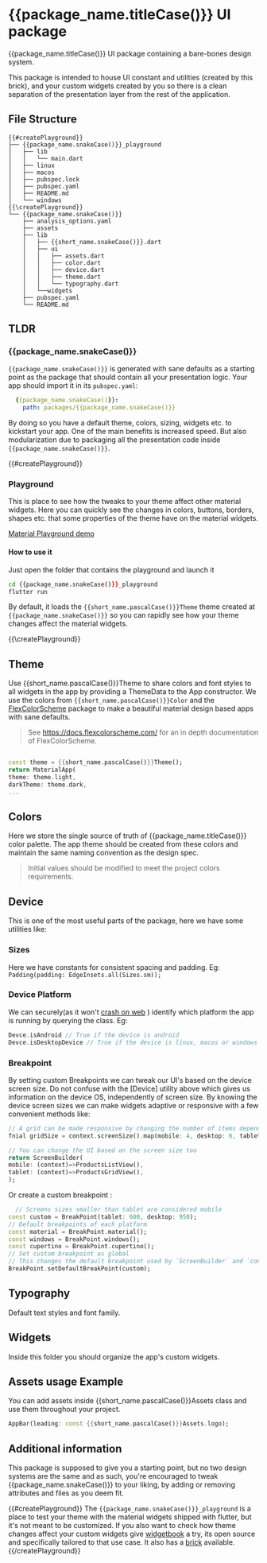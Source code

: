 # {{package_name.titleCase()}} UI package

{{package_name.titleCase()}} UI package containing a bare-bones design system.

This package is intended to house UI constant and utilities (created by this brick),
and your custom widgets created by you so there is a clean separation of the presentation layer
from the rest of the application.

## File Structure

```
{{#createPlayground}}
├── {{package_name.snakeCase()}}_playground
│   ├── lib
│   │   └── main.dart
│   ├── linux
│   ├── macos
│   ├── pubspec.lock
│   ├── pubspec.yaml
│   ├── README.md
│   └── windows
{{\createPlayground}}
└── {{package_name.snakeCase()}}
    ├── analysis_options.yaml
    ├── assets
    ├── lib
    │   ├── {{short_name.snakeCase()}}.dart
    │   ├── ui
    │   │   ├── assets.dart
    │   │   ├── color.dart
    │   │   ├── device.dart
    │   │   ├── theme.dart
    │   │   └── typography.dart
    │   └──widgets
    ├── pubspec.yaml
    └── README.md
```

## TLDR

### {{package_name.snakeCase()}}

`{{package_name.snakeCase()}}`  is generated with sane defaults as a starting point as the package
that should contain all your presentation logic. Your app should import it in its `pubspec.yaml`:

```yaml
  {{package_name.snakeCase()}}:
    path: packages/{{package_name.snakeCase()}}
```

By doing so you have a default theme, colors, sizing, widgets etc. to kickstart your app.
One of the main benefits is increased speed.
But also modularization due to packaging all the presentation code inside `{{package_name.snakeCase()}}`. 

{{#createPlayground}}

### Playground

This is place to see how the tweaks to your theme affect other material widgets.
Here you can quickly see the changes in colors, buttons, borders, shapes etc. that some properties of the theme
have on the material widgets.

[Material Playground demo](https://user-images.githubusercontent.com/37002358/231079783-c79d81b0-7349-4043-8b8b-3b61c5ba83ec.webm)

#### How to use it

Just open the folder that contains the playground and launch it

```sh
cd {{package_name.snakeCase()}}_playground
flutter run 
```

By default, it loads the `{{short_name.pascalCase()}}Theme` theme created at `{{package_name.snakeCase()}}` so you can
rapidly see how your theme changes affect the material widgets.

{{\createPlayground}}

## Theme

Use {{short_name.pascalCase()}}Theme to share colors and font styles to all widgets in the app by providing a ThemeData
to the App constructor.
We use the colors from `{{short_name.pascalCase()}}Color` and the [FlexColorScheme][flex_color_scheme] package
to make a beautiful material design based apps with sane defaults.

> See https://docs.flexcolorscheme.com/ for an in depth documentation of FlexColorScheme.

```dart

const theme = {{short_name.pascalCase()}}Theme();
return MaterialApp(
theme: theme.light,
darkTheme: theme.dark,
...
```

## Colors

Here we store the single source of truth of {{package_name.titleCase()}} color palette.
The app theme should be created from these colors and maintain the same naming convention  as the design spec.

> Initial values should be modified to meet the project colors requirements.

## Device

This is one of the most useful parts of the package, here we have some utilities like:

### Sizes

Here we have constants for consistent spacing and padding. Eg:
`Padding(padding: EdgeInsets.all(Sizes.sm));`

### Device Platform

We can securely(as it won't [crash on web][platform_crash_on_web] ) identify which platform the app is running by
querying the class.
Eg:

```dart
Devce.isAndroid // True if the device is android
Devce.isDesktopDevice // True if the device is linux, macos or windows
```

### Breakpoint

By setting custom Breakpoints we can tweak our UI's based on the device screen size. Do not confuse with the [Device]
utility above which gives us information on the device OS, independently of screen size.
By knowing the device screen sizes we can make widgets adaptive or responsive with a few convenient methods like:

```dart
// A grid can be made responsive by changing the number of items depending on the screen size
fnial gridSize = context.screenSize().map(mobile: 4, desktop: 6, tablet: 8);

// You can change the UI based on the screen size too
return ScreenBuilder(
mobile: (context)=>ProductsListView(),
tablet: (context)=>ProductsGridView(),
);
```

Or create a custom breakpoint :

```dart
  // Screens sizes smaller than tablet are considered mobile
const custom = BreakPoint(tablet: 600, desktop: 950);
// Default breakpoints of each platform
const material = BreakPoint.material();
const windows = BreakPoint.windows();
const cupertino = BreakPoint.cupertino();
// Set custom breakpoint as global 
// This changes the default breakpoint used by `ScreenBuilder` and `context.screenSize`
BreakPoint.setDefaultBreakPoint(custom);
```

## Typography

Default text styles and font family.

## Widgets

Inside this folder you should organize the app's custom widgets.

## Assets usage Example

You can add assets inside {{short_name.pascalCase()}}Assets class and use them throughout your project.

```dart
AppBar(leading: const {{short_name.pascalCase()}}Assets.logo);
```

[flex_color_scheme]: https://pub.dev/packages/flex_color_scheme

[platform_crash_on_web]: https://github.com/flutter/flutter/issues/50845


## Additional information

This package is supposed to give you a starting point, but no two design systems are the same and as such, you're
encouraged to tweak {{package_name.snakeCase()}} to your liking, by adding or removing attributes and files as 
you deem fit.

{{#createPlayground}}
The `{{package_name.snakeCase()}}_playground` is a place to test your theme with the material widgets shipped with flutter, 
but it's not meant to be customized. If you also want to check how theme changes affect your custom widgets 
give [widgetbook](https://www.widgetbook.io/) a try, its open source and specifically tailored to that use case.
It also has a [brick](https://brickhub.dev/bricks/widgetbook_starter) available.
{{/createPlayground}}